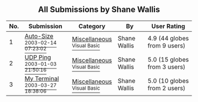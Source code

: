 ﻿<div align="center">

## All Submissions by Shane Wallis

</div>

No.  | Submission | Category | By   | User Rating
---- | ---------- | -------- | ---- | -----------
1 | [Auto\-Size<br /><sup>2003-02-14 07:23:02</sup>](https://github.com/Planet-Source-Code/shane-wallis-auto-size__1-43198) | [Miscellaneous<br /><sup>Visual Basic</sup>](../ByCategory/miscellaneous__1-1.md) | Shane Wallis | 4.9 (44 globes from 9 users)
2 | [UDP Ping<br /><sup>2003-01-03 21:50:16</sup>](https://github.com/Planet-Source-Code/shane-wallis-udp-ping__1-42468) | [Miscellaneous<br /><sup>Visual Basic</sup>](../ByCategory/miscellaneous__1-1.md) | Shane Wallis | 5.0 (15 globes from 3 users)
3 | [My Terminal<br /><sup>2003-03-27 18:38:06</sup>](https://github.com/Planet-Source-Code/shane-wallis-my-terminal__1-44427) | [Miscellaneous<br /><sup>Visual Basic</sup>](../ByCategory/miscellaneous__1-1.md) | Shane Wallis | 5.0 (10 globes from 2 users)
